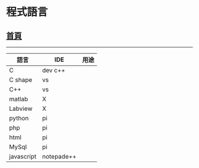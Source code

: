 # 程式語言
## [首頁](1.md)

---

 |語言	|IDE|用途|
 |---|----|---|
 |C	|dev c++|
 |C	shape|vs|
 |C++|vs|
 |matlab|X|
 |Labview|X|
 |python|pi|
 |php|pi|
 |html|pi|
 |MySql|pi|
 |javascript|notepade++|
 
